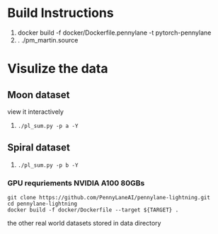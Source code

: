 # Build Instructions

1. docker build -f docker/Dockerfile.pennylane -t pytorch-pennylane
2. . ./pm_martin.source


# Visulize the data

## Moon dataset 

view it interactively 
1. `./pl_sum.py -p a -Y`

## Spiral dataset
1. `./pl_sum.py -p b -Y`


### GPU requriements NVIDIA A100 80GBs

```
git clone https://github.com/PennyLaneAI/pennylane-lightning.git
cd pennylane-lightning
docker build -f docker/Dockerfile --target ${TARGET} .
```


the other real world datasets stored in data directory


